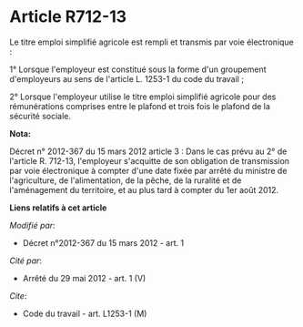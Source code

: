 # Article R712-13

Le titre emploi simplifié agricole est rempli et transmis par voie électronique : 

1° Lorsque l'employeur est constitué sous la forme d'un groupement d'employeurs au sens de l'article L. 1253-1 du code du
travail ; 

2° Lorsque l'employeur utilise le titre emploi simplifié agricole pour des rémunérations comprises entre le plafond et trois
fois le plafond de la sécurité sociale.

**Nota:**

Décret n° 2012-367 du 15 mars 2012 article 3 : Dans le cas prévu au 2° de l'article R. 712-13, l'employeur s'acquitte de son
obligation de transmission par voie électronique à compter d'une date fixée par arrêté du ministre de l'agriculture, de
l'alimentation, de la pêche, de la ruralité et de l'aménagement du territoire, et au plus tard à compter du 1er août 2012.

**Liens relatifs à cet article**

_Modifié par_:

  - Décret n°2012-367 du 15 mars 2012 - art. 1

_Cité par_:

  - Arrêté du 29 mai 2012 - art. 1 (V)

_Cite_:

  - Code du travail - art. L1253-1 (M)
